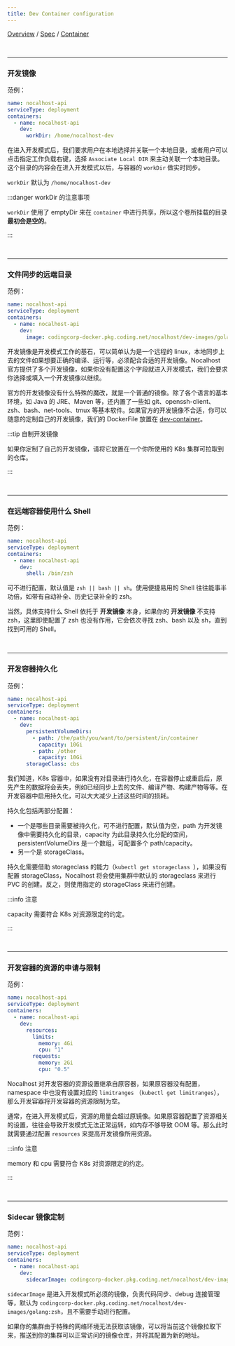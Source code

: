 ```yaml
---
title: Dev Container configuration
---
```

[Overview](config.md) / [Spec](config-spec.md) / [Container](config-dev-container.md)

<br/>

******

### 开发镜像

范例：

```yaml
name: nocalhost-api
serviceType: deployment
containers:
  - name: nocalhost-api
    dev:
      workDir: /home/nocalhost-dev
```

在进入开发模式后，我们要求用户在本地选择并关联一个本地目录，或者用户可以点击指定工作负载右键，选择 `Associate Local DIR` 来主动关联一个本地目录。这个目录的内容会在进入开发模式以后，与容器的 `workDir` 做实时同步。

`workDir` 默认为 `/home/nocalhost-dev`

:::danger workDir 的注意事项

`workDir` 使用了 emptyDir 来在 `container` 中进行共享，所以这个卷所挂载的目录**最初会是空的**。

:::

<br/>

******

### 文件同步的远端目录

范例：

```yaml
name: nocalhost-api
serviceType: deployment
containers:
  - name: nocalhost-api
    dev:
      image: codingcorp-docker.pkg.coding.net/nocalhost/dev-images/golang:zsh
```

开发镜像是开发模式工作的基石，可以简单认为是一个远程的 linux，本地同步上去的文件如果想要正确的编译、运行等，必须配合合适的开发镜像。Nocalhost 官方提供了多个开发镜像，如果你没有配置这个字段就进入开发模式，我们会要求你选择或填入一个开发镜像以继续。



官方的开发镜像没有什么特殊的魔改，就是一个普通的镜像。除了各个语言的基本环境，如 Java 的 JRE、Maven 等，还内置了一些如 git、openssh-client、zsh、bash、net-tools、tmux 等基本软件。如果官方的开发镜像不合适，你可以随意的定制自己的开发镜像，我们的 DockerFile 放置在 [dev-container](https://github.com/nocalhost/dev-container)。

:::tip 自制开发镜像

如果你定制了自己的开发镜像，请将它放置在一个你所使用的 K8s 集群可拉取到的仓库。

:::

<br/>

******

### 在远端容器使用什么 Shell

范例：

```yaml
name: nocalhost-api
serviceType: deployment
containers:
  - name: nocalhost-api
    dev:
      shell: /bin/zsh
```

可不进行配置，默认值是 `zsh || bash || sh`。使用便捷易用的 Shell 往往能事半功倍，如带有自动补全、历史记录补全的 zsh。



当然，具体支持什么 Shell 依托于 **开发镜像** 本身，如果你的 **开发镜像** 不支持 zsh，这里即使配置了 zsh 也没有作用，它会依次寻找 zsh、bash 以及 sh，直到找到可用的 Shell。


<br/>


******

### 开发容器持久化

范例：

```yaml
name: nocalhost-api
serviceType: deployment
containers:
  - name: nocalhost-api
    dev:
      persistentVolumeDirs:
        - path: /the/path/you/want/to/persistent/in/container
          capacity: 10Gi
        - path: /other
          capacity: 10Gi
      storageClass: cbs
```

我们知道，K8s 容器中，如果没有对目录进行持久化，在容器停止或重启后，原先产生的数据将会丢失，例如已经同步上去的文件、编译产物、构建产物等等。在开发容器中启用持久化，可以大大减少上述这些时间的损耗。



持久化包括两部分配置：

- 一个是哪些目录需要被持久化，可不进行配置，默认值为空，path 为开发镜像中需要持久化的目录，capacity 为此目录持久化分配的空间，persistentVolumeDirs 是一个数组，可配置多个 path/capacity。
- 另一个是 storageClass。

持久化需要借助 storageclass 的能力（`kubectl get storageclass `），如果没有配置 storageClass，Nocalhost 将会使用集群中默认的 storageclass 来进行 PVC 的创建。反之，则使用指定的 storageClass 来进行创建。

:::info 注意

capacity 需要符合 K8s 对资源限定的约定。

:::

<br/>

******

### 开发容器的资源的申请与限制

范例：

```yaml
name: nocalhost-api
serviceType: deployment
containers:
  - name: nocalhost-api
    dev:
      resources:
        limits:
          memory: 4Gi
          cpu: "1"
        requests:
          memory: 2Gi
          cpu: "0.5"
```

Nocalhost 对开发容器的资源设置继承自原容器，如果原容器没有配置，namespace 中也没有设置对应的 `limitranges` （`kubectl get limitranges`），那么开发容器将开发容器的资源限制为空。



通常，在进入开发模式后，资源的用量会超过原镜像。如果原容器配置了资源相关的设置，往往会导致开发模式无法正常运转，如内存不够导致 OOM 等。那么此时就需要通过配置 `resources` 来提高开发镜像所用资源。

:::info 注意

memory 和 cpu 需要符合 K8s 对资源限定的约定。

:::

<br/>

******

### Sidecar 镜像定制

范例：

```yaml
name: nocalhost-api
serviceType: deployment
containers:
  - name: nocalhost-api
    dev:
      sidecarImage: codingcorp-docker.pkg.coding.net/nocalhost/dev-images/golang:zsh
```

`sidecarImage` 是进入开发模式所必须的镜像，负责代码同步、debug 连接管理等，默认为 `codingcorp-docker.pkg.coding.net/nocalhost/dev-images/golang:zsh`，且不需要手动进行配置。

如果你的集群由于特殊的网络环境无法获取该镜像，可以将当前这个镜像拉取下来，推送到你的集群可以正常访问的镜像仓库，并将其配置为新的地址。